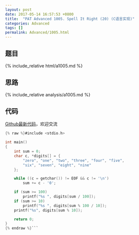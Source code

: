 ```yaml
---
layout: post
date: 2017-05-14 16:57:53 +0800
title:  "PAT Advanced 1005. Spell It Right (20) (C语言实现)"
categories: Advanced
tags: []
permalink: Advanced/1005.html
---
```


## 题目

{% include_relative html/a1005.md %}

## 思路

{% include_relative analysis/a1005.md %}

## 代码

[Github最新代码](https://github.com/OliverLew/PAT/blob/master/PATAdvanced/1005.c)，欢迎交流

```c
{% raw %}#include <stdio.h>

int main()
{
	int sum = 0;
	char c, *digits[] = {
		"zero", "one", "two", "three", "four", "five",
		"six", "seven", "eight", "nine"
	};

	while ((c = getchar()) != EOF && c != '\n')
		sum += c - '0';

	if (sum >= 100)
		printf("%s ", digits[sum / 100]);
	if (sum >= 10)
		printf("%s ", digits[sum % 100 / 10]);
	printf("%s", digits[sum % 10]);

	return 0;
}
{% endraw %}```